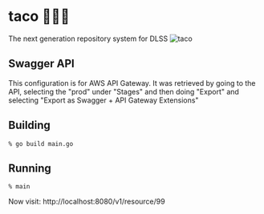 # taco 🌮🌮🌮
The next generation repository system for DLSS
![taco](https://user-images.githubusercontent.com/92044/34897877-016a4e36-f7b6-11e7-80e3-4edecfb2f89d.gif)

## Swagger API

This configuration is for AWS API Gateway.  It was retrieved by going to the API, selecting the "prod" under "Stages" and then doing "Export" and selecting "Export as Swagger + API Gateway Extensions"

## Building

```shell
% go build main.go
```

## Running

```shell
% main
```

Now visit: http://localhost:8080/v1/resource/99
